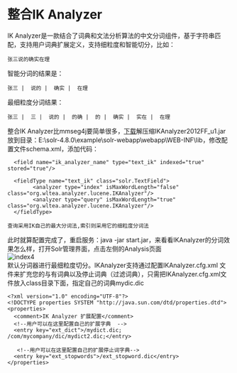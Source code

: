 整合IK Analyzer
=====================
IK Analyzer是一款结合了词典和文法分析算法的中文分词组件，基于字符串匹配，支持用户词典扩展定义，支持细粒度和智能切分，比如：  

    张三说的确实在理

智能分词的结果是：  

    张三 |  说的 |  确实 |  在理 
最细粒度分词结果：  

    张三 |  三 |  说的 |  的确 |  的 |  确实 |  实在 |  在理

整合IK Analyzer比mmseg4j要简单很多，[下载](https://code.google.com/p/ik-analyzer/downloads/list)解压缩IKAnalyzer2012FF_u1.jar放到目录：E:\solr-4.8.0\example\solr-webapp\webapp\WEB-INF\lib，修改配置文件schema.xml，添加代码：  
   
      <field name="ik_analyzer_name" type="text_ik" indexed="true" stored="true"/> 

      <fieldType name="text_ik" class="solr.TextField">
            <analyzer type="index" isMaxWordLength="false" class="org.wltea.analyzer.lucene.IKAnalyzer"/>
    	    <analyzer type="query" isMaxWordLength="true" class="org.wltea.analyzer.lucene.IKAnalyzer"/>
      </fieldType>

    查询采用IK自己的最大分词法,索引则采用它的细粒度分词法

此时就算配置完成了，重启服务：java -jar start.jar，来看看IKAnalyzer的分词效果怎么样，打开Solr管理界面，点击左侧的Analysis页面  
![index4](http://blog-resource.qiniudn.com/index4.png)  
默认分词器进行最细粒度切分。IKAnalyzer支持通过配置IKAnalyzer.cfg.xml 文件来扩充您的与有词典以及停止词典（过滤词典），只需把IKAnalyzer.cfg.xml文件放入class目录下面，指定自己的词典mydic.dic  

    <?xml version="1.0" encoding="UTF-8"?> 
    <!DOCTYPE properties SYSTEM "http://java.sun.com/dtd/properties.dtd">   
    <properties>   
      <comment>IK Analyzer 扩展配置</comment> 
      <!--用户可以在这里配置自己的扩展字典  -->  
      <entry key="ext_dict">/mydict.dic; 
    /com/mycompany/dic/mydict2.dic;</entry>  
     
       <!--用户可以在这里配置自己的扩展停止词字典--> 
      <entry key="ext_stopwords">/ext_stopword.dic</entry>    
    </properties> 

